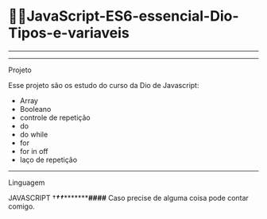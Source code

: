 # 👩‍💻JavaScript-ES6-essencial-Dio-Tipos-e-variaveis
****************************************************************************





**************************************************************************
Projeto

Esse projeto são os estudo do curso da Dio de Javascript:

- Array
- Booleano 
- controle de repetição
- do
- do while
- for
- for in off
- laço de repetição 

*****************************************************************************
Linguagem

JAVASCRIPT
†*******†**********†****************####******
Caso precise de alguma coisa pode contar comigo.
